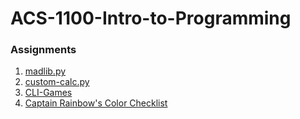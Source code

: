 # ACS-1100-Intro-to-Programming

### Assignments

1. [madlib.py](https://github.com/mccarthykp/ACS-1100-Intro-to-Programming/blob/main/Past%20Assignments/madlib.py)
2. [custom-calc.py](https://github.com/mccarthykp/ACS-1100-Intro-to-Programming/blob/main/Past%20Assignments/custom-calc.py)
3. [CLI-Games](https://github.com/mccarthykp/ACS-1100-Intro-to-Programming/tree/main/Python%20CLI-Games/cli-games)
4. [Captain Rainbow's Color Checklist](https://github.com/mccarthykp/ACS-1100-Intro-to-Programming/blob/main/Captain%20Rainbow's%20Color%20Checklist/checklist.py)
